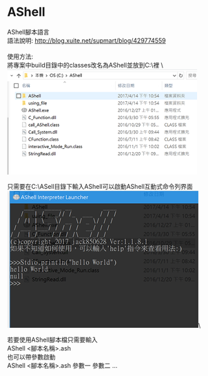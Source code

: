 # AShell
AShell腳本語言\
語法說明:
http://blog.xuite.net/supmart/blog/429774559 \
\
使用方法:\
將專案中build目錄中的classes改名為AShell並放到C:\裡 \ 
![Alt text](https://raw.githubusercontent.com/jack850628/AShell/master/image1.PNG)

只需要在C:\ASell目錄下輸入AShell可以啟動AShell互動式命令列界面
![Alt text](https://raw.githubusercontent.com/jack850628/AShell/master/image2.PNG)\

若要使用AShell腳本檔只需要輸入\
AShell <腳本名稱>.ash\
也可以帶參數啟動\
AShell <腳本名稱>.ash 參數一 參數二 ...
